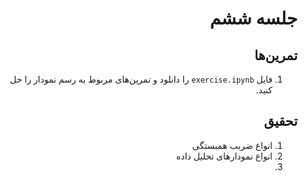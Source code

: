 <div dir="rtl">

#  جلسه ششم


## تمرین‌ها

1. فایل `exercise.ipynb` را دانلود و تمرین‌های مربوط به رسم نمودار را حل کنید.


## تحقیق

1. انواع ضریب همبستگی
2. انواع نمودارهای تحلیل داده
3. 
